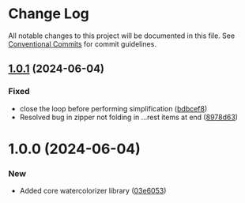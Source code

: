 # Change Log

All notable changes to this project will be documented in this file.
See [Conventional Commits](https://conventionalcommits.org) for commit guidelines.

## [1.0.1](https://github.com/32bitkid/watercolorizer/compare/@watercolorizer/watercolorizer@1.0.0...@watercolorizer/watercolorizer@1.0.1) (2024-06-04)

### Fixed

- close the loop before performing simplification ([bdbcef8](https://github.com/32bitkid/watercolorizer/commit/bdbcef892b56b81634ea2bfcc7dd9eba3a6c70fe))
- Resolved bug in zipper not folding in …rest items at end ([8978d63](https://github.com/32bitkid/watercolorizer/commit/8978d6367b903ba32e91b924ade1a44134fbea31))

# 1.0.0 (2024-06-04)

### New

- Added core watercolorizer library ([03e6053](https://github.com/32bitkid/watercolorizer/commit/03e6053e2936c63125276ebd23f541042cc3a9d5))
